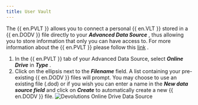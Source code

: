 ```yaml
---
title: User Vault
---
```

The {{ en.PVLT }} allows you to connect a personal {{ en.VLT }} stored in a {{ en.DODV }} file directly to your ***Advanced Data Source*** , thus allowing you to store information that only you can have access to. For more information about the {{ en.PVLT }} please follow this [link](/rdm/windows/data-sources/user-vault/) .  

1. In the &#32; {{ en.PVLT }} tab of your Advanced Data Source, select ***Online Drive*** in ***Type*** . 
1. Click on the ellipsis next to the ***Filename*** field. A list containing your pre-existing {{ en.DODV }} files will prompt. You may choose to use an existing file (.dod) or if you wish you can enter a name in the ***New data source field*** and click on ***Create*** to automatically create a new {{ en.DODV }} file. 
![Devolutions Online Drive Data Source](/img/en/rdm/windows/clip10021.png) 

